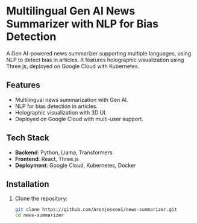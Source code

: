 # Multilingual Gen AI News Summarizer with NLP for Bias Detection

A Gen AI-powered news summarizer supporting multiple languages, using NLP to detect bias in articles. It features holographic visualization using Three.js, deployed on Google Cloud with Kubernetes.

## Features
- Multilingual news summarization with Gen AI.
- NLP for bias detection in articles.
- Holographic visualization with 3D UI.
- Deployed on Google Cloud with multi-user support.

## Tech Stack
- **Backend**: Python, Llama, Transformers
- **Frontend**: React, Three.js
- **Deployment**: Google Cloud, Kubernetes, Docker

## Installation
1. Clone the repository:
   ```bash
   git clone https://github.com/Aronjoseoo1/news-summarizer.git
   cd news-summarizer
